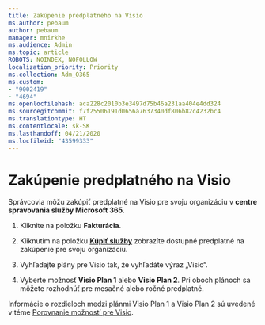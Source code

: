 ```yaml
---
title: Zakúpenie predplatného na Visio
ms.author: pebaum
author: pebaum
manager: mnirkhe
ms.audience: Admin
ms.topic: article
ROBOTS: NOINDEX, NOFOLLOW
localization_priority: Priority
ms.collection: Adm_O365
ms.custom:
- "9002419"
- "4694"
ms.openlocfilehash: aca228c2010b3e3497d75b46a231aa404e4dd324
ms.sourcegitcommit: f7f25506191d0656a7637340df806b82c4232bc4
ms.translationtype: HT
ms.contentlocale: sk-SK
ms.lasthandoff: 04/21/2020
ms.locfileid: "43599333"
---
```

# <a name="purchase-visio-subscription"></a>Zakúpenie predplatného na Visio

Správcovia môžu zakúpiť predplatné na Visio pre svoju organizáciu v **centre spravovania služby Microsoft 365**.

1. Kliknite na položku **Fakturácia**.

2. Kliknutím na položku **[Kúpiť služby](https://go.microsoft.com/fwlink/p/?linkid=868433)** zobrazíte dostupné predplatné na zakúpenie pre svoju organizáciu.

3. Vyhľadajte plány pre Visio tak, že vyhľadáte výraz „Visio“.

4. Vyberte možnosť **Visio Plan 1** alebo **Visio Plan 2**. Pri oboch plánoch sa môžete rozhodnúť pre mesačné alebo ročné predplatné.

Informácie o rozdieloch medzi plánmi Visio Plan 1 a Visio Plan 2 sú uvedené v téme [Porovnanie možností pre Visio](https://products.office.com/Visio/microsoft-visio-plans-and-pricing-compare-visio-options). 
